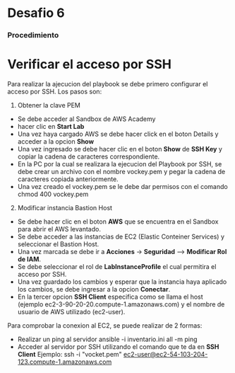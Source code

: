 # Desafio 6

### Procedimiento

# Verificar el acceso por SSH

Para realizar la ajecucion del playbook se debe primero configurar el acceso por SSH. Los pasos son:
1. Obtener la clave PEM
- Se debe acceder al Sandbox de AWS Academy
- hacer clic en **Start Lab**
- Una vez haya cargado AWS se debe hacer click en el boton Details y acceder a la opcion **Show**
- Una vez ingresado se debe hacer clic en el boton **Show** de **SSH Key** y copiar la cadena de caracteres correspondiente.
- En la PC por la cual se realizara la ejecucion del Playbook por SSH, se debe crear un archivo con el nombre vockey.pem y pegar la cadena de caracteres copiada anteriormente.
- Una vez creado el vockey.pem se le debe dar permisos con el comando 
chmod 400 vockey.pem

2. Modificar instancia Bastion Host
- Se debe hacer clic en el boton **AWS** que se encuentra en el Sandbox para abrir el AWS levantado.
- Se debe acceder a las instancias de EC2 (Elastic Conteiner Services) y seleccionar el Bastion Host.
- Una vez marcada se debe ir a **Acciones** -> **Seguridad** --> **Modificar Rol de IAM**.
- Se debe seleccionar el rol de **LabInstanceProfile** el cual permitira el acceso por SSH.
- Una vez guardado los cambios y esperar que la instancia haya aplicado los cambios, se debe ingresar a la opcion **Conectar**.
- En la tercer opcion **SSH Client** especifica como se llama el host (ejemplo ec2-3-90-20-20.compute-1.amazonaws.com) y el nombre de usuario de AWS utilizado (ec2-user).

Para comprobar la conexion al EC2, se puede realizar de 2 formas:
- Realizar un ping al servidor
ansible -i inventario.ini all -m ping
- Acceder al servidor por SSH utilizando el comando que te da en **SSH Client**
Ejemplo: ssh -i "vocket.pem" ec2-user@ec2-54-103-204-123.compute-1.amazonaws.com

 

